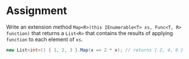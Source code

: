 # Assignment

Write an extension method `Map<R>(this IEnumerable<T> xs, Func<T, R> function)` that
returns a `List<R>` that contains the results of applying `function` to each element of `xs`.

```csharp
new List<int>() { 1, 2, 3 }.Map(x => 2 * x); // returns { 2, 4, 6 }
```
